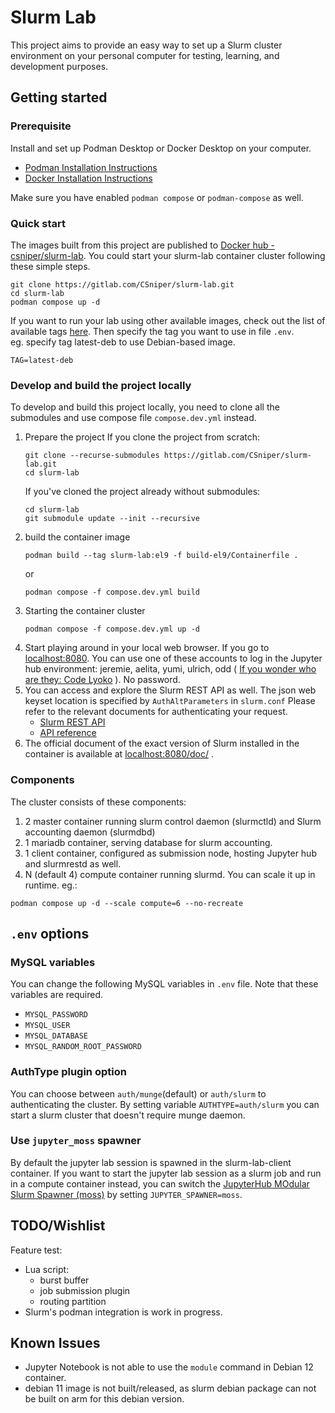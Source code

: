 # Slurm Lab
This project aims to provide an easy way to set up a Slurm cluster environment on your personal computer for testing, learning, and development purposes. 

## Getting started

### Prerequisite

Install and set up Podman Desktop or Docker Desktop on your computer.
- [Podman Installation Instructions](https://podman.io/docs/installation)
- [Docker Installation Instructions](https://docs.docker.com/desktop/install/mac-install/)

Make sure you have enabled `podman compose` or `podman-compose` as well.

### Quick start
The images built from this project are published to [Docker hub - csniper/slurm-lab](https://hub.docker.com/r/csniper/slurm-lab). You could start your slurm-lab container cluster following these simple steps. 
```
git clone https://gitlab.com/CSniper/slurm-lab.git
cd slurm-lab
podman compose up -d
```
If you want to run your lab using other available images, check out the list of available tags [here](https://hub.docker.com/r/csniper/slurm-lab/tags). Then specify the tag you want to use in file `.env`.  
eg. specify tag latest-deb to use Debian-based image. 
```
TAG=latest-deb
```

### Develop and build the project locally
To develop and build this project locally, you need to clone all the submodules and use compose file `compose.dev.yml` instead. 

1. Prepare the project
   If you clone the project from scratch:
      ```
      git clone --recurse-submodules https://gitlab.com/CSniper/slurm-lab.git
      cd slurm-lab
      ```
   If you've cloned the project already without submodules:
      ```
      cd slurm-lab
      git submodule update --init --recursive
      ```
2. build the container image
   ```
   podman build --tag slurm-lab:el9 -f build-el9/Containerfile .
   ```
   or
   ```
   podman compose -f compose.dev.yml build
   ```
3. Starting the container cluster
   ```
   podman compose -f compose.dev.yml up -d 
   ```
4. Start playing around in your local web browser. If you go to [localhost:8080](http://localhost:8080/). You can use one of these accounts to log in the Jupyter hub environment: jeremie, aelita, yumi, ulrich, odd ( [If you wonder who are they: Code Lyoko](https://en.wikipedia.org/wiki/Code_Lyoko) ). No password.
5. You can access and explore the Slurm REST API as well.
   The json web keyset location is specified by `AuthAltParameters` in `slurm.conf`
   Please refer to the relevant documents for authenticating your request.
   - [Slurm REST API](https://slurm.schedmd.com/rest.html)
   - [API reference](https://slurm.schedmd.com/rest_api.html)
6. The official document of the exact version of Slurm installed in the container is available at [localhost:8080/doc/](http://localhost:8080/doc/) . 

### Components
The cluster consists of these components:
1. 2 master container running slurm control daemon (slurmctld) and Slurm accounting daemon (slurmdbd)
2. 1 mariadb container, serving database for slurm accounting. 
3. 1 client container, configured as submission node, hosting Jupyter hub and slurmrestd as well. 
4. N (default 4) compute container running slurmd. You can scale it up in runtime. eg.:
```
podman compose up -d --scale compute=6 --no-recreate
```

## `.env` options
### MySQL variables
You can change the following MySQL variables in `.env` file. Note that these variables are required.
* `MYSQL_PASSWORD`
* `MYSQL_USER`
* `MYSQL_DATABASE`
* `MYSQL_RANDOM_ROOT_PASSWORD`

### AuthType plugin option
You can choose between `auth/munge`(default) or `auth/slurm` to authenticating the cluster.
By setting variable `AUTHTYPE=auth/slurm` you can start a slurm cluster that doesn't require munge daemon. 

### Use `jupyter_moss` spawner
By default the jupyter lab session is spawned in the slurm-lab-client container. If you want to start the jupyter lab session as a slurm job and run in a compute container instead, you can switch the [JupyterHub MOdular Slurm Spawner (moss)](https://github.com/silx-kit/jupyterhub_moss) by setting `JUPYTER_SPAWNER=moss`.

## TODO/Wishlist
Feature test:
* Lua script:
  * burst buffer
  * job submission plugin
  * routing partition
* Slurm's podman integration is work in progress.

## Known Issues
* Jupyter Notebook is not able to use the `module` command in Debian 12 container.
* debian 11 image is not built/released, as slurm debian package can not be built on arm for this debian version. 